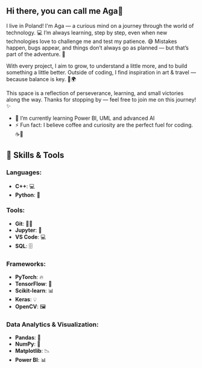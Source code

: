 ## Hi there, you can call me Aga👋

I live in Poland! I'm Aga — a curious mind on a journey through the world of technology. 💻
I’m always learning, step by step, even when new technologies love to challenge me and test my patience. 😅
Mistakes happen, bugs appear, and things don’t always go as planned — but that’s part of the adventure. 🤠

With every project, I aim to grow, to understand a little more, and to build something a little better.
Outside of coding, I find inspiration in art & travel — because balance is key. 🎨🌍

This space is a reflection of perseverance, learning, and small victories along the way.
Thanks for stopping by — feel free to join me on this journey! ✨

- 🌱 I’m currently learning Power BI, UML and advanced AI
- ⚡ Fun fact: I believe coffee and curiosity are the perfect fuel for coding. ☕🚀


## 🔧 Skills & Tools

### **Languages:**
- **C++**: 💻
- **Python**: 🐍

### **Tools:**
- **Git**: 🧑‍💻
- **Jupyter**: 📓
- **VS Code**: 💻
- **SQL**: 🗄️

### **Frameworks:**
- **PyTorch**: 🔥
- **TensorFlow**: 🤖
- **Scikit-learn**: 📊
- **Keras**: 💡
- **OpenCV**: 🖼️

### **Data Analytics & Visualization:**
- **Pandas**: 🐼
- **NumPy**: 🔢
- **Matplotlib**: 📉
- **Power BI**: 📊




